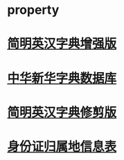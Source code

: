 # property


# [简明英汉字典增强版](https://github.com/standardgitter/data-collection/releases/download/%E7%AE%80%E6%98%8E%E8%8B%B1%E6%B1%89%E5%AD%97%E5%85%B8%E5%A2%9E%E5%BC%BA%E7%89%88/ecdict-sqlite-28.zip)

# [中华新华字典数据库](https://github.com/standardgitter/data-collection/releases/download/%E4%B8%AD%E5%8D%8E%E6%96%B0%E5%8D%8E%E5%AD%97%E5%85%B8%E6%95%B0%E6%8D%AE%E5%BA%93/xinhua.zip)

# [简明英汉字典修剪版](https://github.com/standardgitter/data-collection/releases/download/%E7%AE%80%E6%98%8E%E8%8B%B1%E6%B1%89%E5%AD%97%E5%85%B8%E4%BF%AE%E5%89%AA%E7%89%88/ecdict.sqlite3.zip)

# [身份证归属地信息表](https://github.com/standardgitter/data-collection/releases/download/%E8%BA%AB%E4%BB%BD%E8%AF%81%E5%BD%92%E5%B1%9E%E5%9C%B0%E4%BF%A1%E6%81%AF%E8%A1%A8/id.zip)
